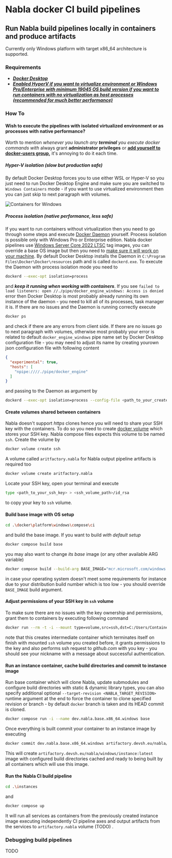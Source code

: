 # Nabla docker CI build pipelines

## Run Nabla build pipelines locally in containers and produce artifacts

Currently only Windows platform with target x86_64 architecture is supported.

### Requirements

- [***Docker Desktop***](https://www.docker.com/products/docker-desktop/)
- [***Enabled HyperV if you want to virtualize environment or Windows Pro/Enterprise with minimum 19045 OS build version if you want to run containers with no virtualization as host processes (recommended for much better performance)***](https://docs.docker.com/desktop/install/windows-install/#system-requirements)

### How To

#### Wish to execute the pipelines with isolated virtualized environment or as processes with native performance?

Worth to mention *whenever you launch any **terminal** you execute docker commands with* always grant **administrator privileges** or **[add yourself to docker-users group](https://stackoverflow.com/a/67831886),** it's annoying to do it each time.

##### Hyper-V isolation (slow but production safe)

By default Docker Desktop forces you to use either WSL or Hyper-V so you just need to run Docker Desktop Engine and make sure you are switched to `Windows Containers` mode - if you want to use virtualized environment then you can just skip to next paragraph with volumes.

![Containers for Windows](https://user-images.githubusercontent.com/65064509/152947300-affca592-35a7-4e4c-a7fc-2055ce1ba528.png)

##### Process isolation (native performance, less safe)

If you want to run containers without virtualization then you need to go through some steps and execute [Docker Daemon](https://docs.docker.com/config/daemon/) yourself. Process isolation is possible only with Windows Pro or Enterprise edition. Nabla docker pipelines use [Windows Server Core 2022 LTSC](https://hub.docker.com/_/microsoft-windows-servercore) tag images, you can override a base OS image but then you need to [make sure it will work on your machine](https://learn.microsoft.com/en-us/virtualization/windowscontainers/deploy-containers/version-compatibility?tabs=windows-server-2022%2Cwindows-11). By default Docker Desktop installs the Daemon in `C:\Program Files\Docker\Docker\resources` path and is called `dockerd.exe`. To execute the Daemon with process isolation mode you need to 

```bash
dockerd --exec-opt isolation=process
```

and ***keep it running when working with containers***. If you see `failed to load listeners: open //./pipe/docker_engine_windows: Access is denied` error then Docker Desktop is most probably already running its own instance of the daemon - you need to kill all of its processes, task manager it is. If there are no issues and the Daemon is running correctly execute

```bash
docker ps
```

and check if there are any errors from client side. If there are no issues go to next paragraph with volumes, otherwise most probably your error is related to default `docker_engine_windows` pipe name set by Docker Desktop configuration file - you may need to adjust its name by creating yourown json configuration file with following content

```json
{
  "experimental": true,
  "hosts": [
    "npipe:////./pipe/docker_engine"
  ]
}
```

and passing to the Daemon as argument by

```bash
dockerd --exec-opt isolation=process --config-file <path_to_your_created_json_config>
```

#### Create volumes shared between containers

Nabla doesn't support *https* clones hence you will need to share your SSH key with the containers. To do so you need to create [docker volume](https://docs.docker.com/storage/volumes/) which stores your SSH key. Nabla compose files expects this volume to be named `ssh`. Create the volume by

```bash
docker volume create ssh
```

A volume called `aritfactory.nabla` for Nabla output pipeline artifacts is required too

```bash
docker volume create aritfactory.nabla
```

Locate your SSH key, open your terminal and execute

```bash
type <path_to_your_ssh_key> > <ssh_volume_path>/id_rsa
```

to copy your key to `ssh` volume.

#### Build base image with OS setup

```bash
cd .\docker\platform\windows\compose\ci
```

and build the base image. If you want to build *with default setup* 

```bash
docker compose build base
```

you may also want to change *its base* image (or any other available ARG variable)

```bash
docker compose build --build-arg BASE_IMAGE="mcr.microsoft.com/windows:ltsc2019" base
```

in case your operating system doesn't meet some requirements for instance due to your distribution build number which is too low - you should override `BASE_IMAGE` build argument.

#### Adjust permissions of your SSH key in `ssh` volume

To make sure there are no issues with the key ownership and permissions, grant them to containers by executing following command

```bash
docker run --rm -t -i --mount type=volume,src=ssh,dst=C:/Users/ContainerAdministrator/.ssh --mount type=volume,src=nabla,dst=C:/Users/ContainerAdministrator/Nabla artifactory.devsh.eu/nabla/windows/base icacls.exe C:/Users/ContainerAdministrator/.ssh/id_rsa /reset; icacls.exe C:/Users/ContainerAdministrator/.ssh/id_rsa /GRANT:R 'ContainerAdministrator:(R)'; icacls.exe C:/Users/ContainerAdministrator/.ssh/id_rsa /inheritance:r; ssh -T git@github.com
```

note that this creates intermediate container which terminates itself on finish with mounted `ssh` volume you created before, it grants permissions to the key and also performs ssh request to *github.com* with you key - you should see your nickname with a message about successful authentication.

#### Run an instance container, cache build directories and commit to instance image

Run base container which will clone Nabla, update submodules and configure build directories with static & dynamic library types, you can also specify additional optional `--target-revision <NABLA_TARGET_REVISION>` runtime argument at the end to force the container to clone specified revision or branch - by default `docker` branch is taken and its HEAD commit is cloned.

```bash
docker compose run -i --name dev.nabla.base.x86_64.windows base
```

Once everything is built commit your container to an instance image by executing

```bash
docker commit dev.nabla.base.x86_64.windows artifactory.devsh.eu/nabla/windows/instance:latest
```

This will create `artifactory.devsh.eu/nabla/windows/instance:latest` image with configured build directories cached and ready to being built by all containers which will use this image.

#### Run the Nabla CI build pipeline

```bash
cd .\instances
```

and

```bash
docker compose up
```

It will run all services as containers from the previously created instance image executing independently CI pipeline axes and output artifacts from the services to `artifactory.nabla` volume (TODO) .

### Debugging build pipelines

TODO
